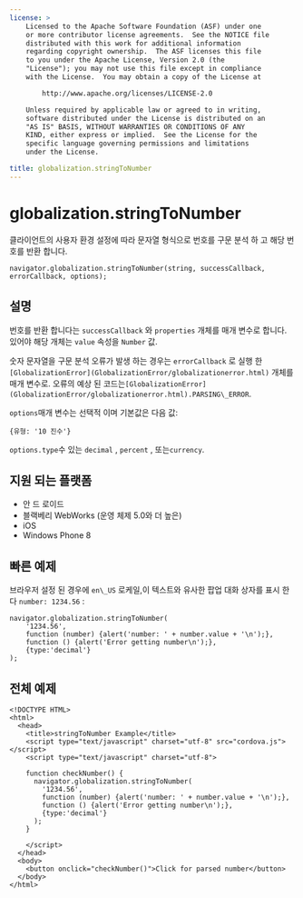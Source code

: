 ```yaml
---
license: >
    Licensed to the Apache Software Foundation (ASF) under one
    or more contributor license agreements.  See the NOTICE file
    distributed with this work for additional information
    regarding copyright ownership.  The ASF licenses this file
    to you under the Apache License, Version 2.0 (the
    "License"); you may not use this file except in compliance
    with the License.  You may obtain a copy of the License at

        http://www.apache.org/licenses/LICENSE-2.0

    Unless required by applicable law or agreed to in writing,
    software distributed under the License is distributed on an
    "AS IS" BASIS, WITHOUT WARRANTIES OR CONDITIONS OF ANY
    KIND, either express or implied.  See the License for the
    specific language governing permissions and limitations
    under the License.

title: globalization.stringToNumber
---
```


# globalization.stringToNumber

클라이언트의 사용자 환경 설정에 따라 문자열 형식으로 번호를 구문 분석 하 고 해당 번호를 반환 합니다.

    navigator.globalization.stringToNumber(string, successCallback, errorCallback, options);
    

## 설명

번호를 반환 합니다는 `successCallback` 와 `properties` 개체를 매개 변수로 합니다. 있어야 해당 개체는 `value` 속성을 `Number` 값.

숫자 문자열을 구문 분석 오류가 발생 하는 경우는 `errorCallback` 로 실행 한 `[GlobalizationError](GlobalizationError/globalizationerror.html)` 개체를 매개 변수로. 오류의 예상 된 코드는`[GlobalizationError](GlobalizationError/globalizationerror.html).PARSING\_ERROR`.

`options`매개 변수는 선택적 이며 기본값은 다음 값:

    {유형: '10 진수'}
    

`options.type`수 있는 `decimal` , `percent` , 또는`currency`.

## 지원 되는 플랫폼

*   안 드 로이드
*   블랙베리 WebWorks (운영 체제 5.0와 더 높은)
*   iOS
*   Windows Phone 8

## 빠른 예제

브라우저 설정 된 경우에 `en\_US` 로케일,이 텍스트와 유사한 팝업 대화 상자를 표시 한다 `number: 1234.56` :

    navigator.globalization.stringToNumber(
        '1234.56',
        function (number) {alert('number: ' + number.value + '\n');},
        function () {alert('Error getting number\n');},
        {type:'decimal'}
    );
    

## 전체 예제

    <!DOCTYPE HTML>
    <html>
      <head>
        <title>stringToNumber Example</title>
        <script type="text/javascript" charset="utf-8" src="cordova.js"></script>
        <script type="text/javascript" charset="utf-8">
    
        function checkNumber() {
          navigator.globalization.stringToNumber(
            '1234.56',
            function (number) {alert('number: ' + number.value + '\n');},
            function () {alert('Error getting number\n');},
            {type:'decimal'}
          );
        }
    
        </script>
      </head>
      <body>
        <button onclick="checkNumber()">Click for parsed number</button>
      </body>
    </html>